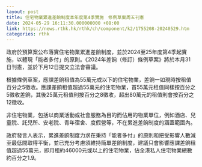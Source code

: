 ```yaml
---
layout: post
title: 住宅物業累進差餉制度本年度第4季實施　修例草案周五刊憲
date: 2024-05-29 16:11:30.000000000 +08:00
link: https://news.rthk.hk/rthk/ch/component/k2/1755208-20240529.htm
categories: rthk
---
```


政府於預算案公布落實住宅物業累進差餉制度，並於2024至25年度第4季起實施，以體現「能者多付」的原則。《2024年差餉（修訂）條例草案》將於本月31日刊憲，並於下月12日提交立法會審議。

根據條例草案，應課差餉租值為55萬元或以下的住宅物業，差餉一如現時按租值百分之5徵收。應課差餉租值超過55萬元的住宅物業，首55萬元租值同樣按百分之5徵收差餉，其後25萬元租值則按百分之8徵收，超出80萬元的租值則會按百分之12徵收。

非住宅物業，包括以商業活動或社會服務為目的而佔用的物業單位，例如酒店、兒童院、託兒所、安老院、青年宿舍、度假營等，不在累進差餉制度的涵蓋範圍內。

政府發言人表示，累進差餉制度力求在秉持「能者多付」的原則和把受影響人數減至最低間取得平衡，並已充分考慮須維持簡單差餉制度，建議只會影響應課差餉租值超過55萬元，即月租約46000元或以上的住宅物業，佔全港私人住宅物業總數約百分之1.9。
